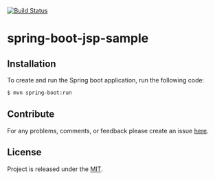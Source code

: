 [![Build Status](https://travis-ci.org/egnaf/spring-boot-jsp-sample.svg)](https://travis-ci.org/egnaf/spring-boot-jsp-sample)

# spring-boot-jsp-sample

## Installation
To create and run the Spring boot application, run the following code:
```bash
$ mvn spring-boot:run
```

## Contribute
For any problems, comments, or feedback please create an issue 
[here](https://github.com/egnaf/spring-boot-jsp-sample/issues).
<br>

## License
Project is released under the [MIT](https://en.wikipedia.org/wiki/MIT_License).
